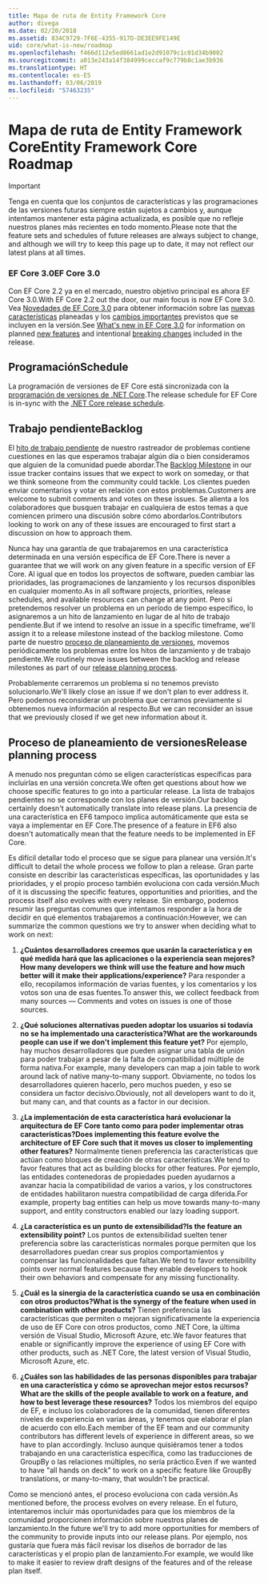 ```yaml
---
title: Mapa de ruta de Entity Framework Core
author: divega
ms.date: 02/20/2018
ms.assetid: 834C9729-7F6E-4355-917D-DE3EE9FE149E
uid: core/what-is-new/roadmap
ms.openlocfilehash: f466d112e5ed8661ad1e2d91079c1c01d34b9002
ms.sourcegitcommit: a013e243a14f384999ceccaf9c779b8c1ae3b936
ms.translationtype: HT
ms.contentlocale: es-ES
ms.lasthandoff: 03/06/2019
ms.locfileid: "57463235"
---
```

# <a name="entity-framework-core-roadmap"></a><span data-ttu-id="28846-102">Mapa de ruta de Entity Framework Core</span><span class="sxs-lookup"><span data-stu-id="28846-102">Entity Framework Core Roadmap</span></span>

> [!IMPORTANT]
> <span data-ttu-id="28846-103">Tenga en cuenta que los conjuntos de características y las programaciones de las versiones futuras siempre están sujetos a cambios y, aunque intentamos mantener esta página actualizada, es posible que no refleje nuestros planes más recientes en todo momento.</span><span class="sxs-lookup"><span data-stu-id="28846-103">Please note that the feature sets and schedules of future releases are always subject to change, and although we will try to keep this page up to date, it may not reflect our latest plans at all times.</span></span>

### <a name="ef-core-30"></a><span data-ttu-id="28846-104">EF Core 3.0</span><span class="sxs-lookup"><span data-stu-id="28846-104">EF Core 3.0</span></span>

<span data-ttu-id="28846-105">Con EF Core 2.2 ya en el mercado, nuestro objetivo principal es ahora EF Core 3.0.</span><span class="sxs-lookup"><span data-stu-id="28846-105">With EF Core 2.2 out the door, our main focus is now EF Core 3.0.</span></span>
<span data-ttu-id="28846-106">Vea [Novedades de EF Core 3.0](xref:core/what-is-new/ef-core-3.0/index) para obtener información sobre las [nuevas características](xref:core/what-is-new/ef-core-3.0/features) planeadas y los [cambios importantes](xref:core/what-is-new/ef-core-3.0/breaking-changes) previstos que se incluyen en la versión.</span><span class="sxs-lookup"><span data-stu-id="28846-106">See [What's new in EF Core 3.0](xref:core/what-is-new/ef-core-3.0/index) for information on planned [new features](xref:core/what-is-new/ef-core-3.0/features) and intentional [breaking changes](xref:core/what-is-new/ef-core-3.0/breaking-changes) included in the release.</span></span>

## <a name="schedule"></a><span data-ttu-id="28846-107">Programación</span><span class="sxs-lookup"><span data-stu-id="28846-107">Schedule</span></span>

<span data-ttu-id="28846-108">La programación de versiones de EF Core está sincronizada con la [programación de versiones de .NET Core](https://github.com/dotnet/core/blob/master/roadmap.md).</span><span class="sxs-lookup"><span data-stu-id="28846-108">The release schedule for EF Core is in-sync with the [.NET Core release schedule](https://github.com/dotnet/core/blob/master/roadmap.md).</span></span>

## <a name="backlog"></a><span data-ttu-id="28846-109">Trabajo pendiente</span><span class="sxs-lookup"><span data-stu-id="28846-109">Backlog</span></span>

<span data-ttu-id="28846-110">El [hito de trabajo pendiente](https://github.com/aspnet/EntityFrameworkCore/issues?q=is%3Aopen+is%3Aissue+milestone%3ABacklog+sort%3Areactions-%2B1-desc) de nuestro rastreador de problemas contiene cuestiones en las que esperamos trabajar algún día o bien consideramos que alguien de la comunidad puede abordar.</span><span class="sxs-lookup"><span data-stu-id="28846-110">The [Backlog Milestone](https://github.com/aspnet/EntityFrameworkCore/issues?q=is%3Aopen+is%3Aissue+milestone%3ABacklog+sort%3Areactions-%2B1-desc) in our issue tracker contains issues that we expect to work on someday, or that we think someone from the community could tackle.</span></span>
<span data-ttu-id="28846-111">Los clientes pueden enviar comentarios y votar en relación con estos problemas.</span><span class="sxs-lookup"><span data-stu-id="28846-111">Customers are welcome to submit comments and votes on these issues.</span></span>
<span data-ttu-id="28846-112">Se alienta a los colaboradores que busquen trabajar en cualquiera de estos temas a que comiencen primero una discusión sobre cómo abordarlos.</span><span class="sxs-lookup"><span data-stu-id="28846-112">Contributors looking to work on any of these issues are encouraged to first start a discussion on how to approach them.</span></span>

<span data-ttu-id="28846-113">Nunca hay una garantía de que trabajaremos en una característica determinada en una versión específica de EF Core.</span><span class="sxs-lookup"><span data-stu-id="28846-113">There is never a guarantee that we will work on any given feature in a specific version of EF Core.</span></span>
<span data-ttu-id="28846-114">Al igual que en todos los proyectos de software, pueden cambiar las prioridades, las programaciones de lanzamiento y los recursos disponibles en cualquier momento.</span><span class="sxs-lookup"><span data-stu-id="28846-114">As in all software projects, priorities, release schedules, and available resources can change at any point.</span></span>
<span data-ttu-id="28846-115">Pero si pretendemos resolver un problema en un período de tiempo específico, lo asignaremos a un hito de lanzamiento en lugar de al hito de trabajo pendiente.</span><span class="sxs-lookup"><span data-stu-id="28846-115">But if we intend to resolve an issue in a specific timeframe, we'll assign it to a release milestone instead of the backlog milestone.</span></span>
<span data-ttu-id="28846-116">Como parte de nuestro [proceso de planeamiento de versiones](#release-planning-process), movemos periódicamente los problemas entre los hitos de lanzamiento y de trabajo pendiente.</span><span class="sxs-lookup"><span data-stu-id="28846-116">We routinely move issues between the backlog and release milestones as part of our [release planning process](#release-planning-process).</span></span>

<span data-ttu-id="28846-117">Probablemente cerraremos un problema si no tenemos previsto solucionarlo.</span><span class="sxs-lookup"><span data-stu-id="28846-117">We'll likely close an issue if we don't plan to ever address it.</span></span>
<span data-ttu-id="28846-118">Pero podemos reconsiderar un problema que cerramos previamente si obtenemos nueva información al respecto.</span><span class="sxs-lookup"><span data-stu-id="28846-118">But we can reconsider an issue that we previously closed if we get new information about it.</span></span>

## <a name="release-planning-process"></a><span data-ttu-id="28846-119">Proceso de planeamiento de versiones</span><span class="sxs-lookup"><span data-stu-id="28846-119">Release planning process</span></span>

<span data-ttu-id="28846-120">A menudo nos preguntan cómo se eligen características específicas para incluirlas en una versión concreta.</span><span class="sxs-lookup"><span data-stu-id="28846-120">We often get questions about how we choose specific features to go into a particular release.</span></span>
<span data-ttu-id="28846-121">La lista de trabajos pendientes no se corresponde con los planes de versión.</span><span class="sxs-lookup"><span data-stu-id="28846-121">Our backlog certainly doesn't automatically translate into release plans.</span></span>
<span data-ttu-id="28846-122">La presencia de una característica en EF6 tampoco implica automáticamente que esta se vaya a implementar en EF Core.</span><span class="sxs-lookup"><span data-stu-id="28846-122">The presence of a feature in EF6 also doesn't automatically mean that the feature needs to be implemented in EF Core.</span></span>

<span data-ttu-id="28846-123">Es difícil detallar todo el proceso que se sigue para planear una versión.</span><span class="sxs-lookup"><span data-stu-id="28846-123">It's difficult to detail the whole process we follow to plan a release.</span></span>
<span data-ttu-id="28846-124">Gran parte consiste en describir las características específicas, las oportunidades y las prioridades, y el propio proceso también evoluciona con cada versión.</span><span class="sxs-lookup"><span data-stu-id="28846-124">Much of it is discussing the specific features, opportunities and priorities, and the process itself also evolves with every release.</span></span>
<span data-ttu-id="28846-125">Sin embargo, podemos resumir las preguntas comunes que intentamos responder a la hora de decidir en qué elementos trabajaremos a continuación:</span><span class="sxs-lookup"><span data-stu-id="28846-125">However, we can summarize the common questions we try to answer when deciding what to work on next:</span></span>

1. <span data-ttu-id="28846-126">**¿Cuántos desarrolladores creemos que usarán la característica y en qué medida hará que las aplicaciones o la experiencia sean mejores?**</span><span class="sxs-lookup"><span data-stu-id="28846-126">**How many developers we think will use the feature and how much better will it make their applications/experience?**</span></span> <span data-ttu-id="28846-127">Para responder a ello, recopilamos información de varias fuentes, y los comentarios y los votos son una de esas fuentes.</span><span class="sxs-lookup"><span data-stu-id="28846-127">To answer this, we collect feedback from many sources — Comments and votes on issues is one of those sources.</span></span>

2. <span data-ttu-id="28846-128">**¿Qué soluciones alternativas pueden adoptar los usuarios si todavía no se ha implementado una característica?**</span><span class="sxs-lookup"><span data-stu-id="28846-128">**What are the workarounds people can use if we don't implement this feature yet?**</span></span> <span data-ttu-id="28846-129">Por ejemplo, hay muchos desarrolladores que pueden asignar una tabla de unión para poder trabajar a pesar de la falta de compatibilidad múltiple de forma nativa.</span><span class="sxs-lookup"><span data-stu-id="28846-129">For example, many developers can map a join table to work around lack of native many-to-many support.</span></span> <span data-ttu-id="28846-130">Obviamente, no todos los desarrolladores quieren hacerlo, pero muchos pueden, y eso se considera un factor decisivo.</span><span class="sxs-lookup"><span data-stu-id="28846-130">Obviously, not all developers want to do it, but many can, and that counts as a factor in our decision.</span></span>

3. <span data-ttu-id="28846-131">**¿La implementación de esta característica hará evolucionar la arquitectura de EF Core tanto como para poder implementar otras características?**</span><span class="sxs-lookup"><span data-stu-id="28846-131">**Does implementing this feature evolve the architecture of EF Core such that it moves us closer to implementing other features?**</span></span> <span data-ttu-id="28846-132">Normalmente tienen preferencia las características que actúan como bloques de creación de otras características.</span><span class="sxs-lookup"><span data-stu-id="28846-132">We tend to favor features that act as building blocks for other features.</span></span> <span data-ttu-id="28846-133">Por ejemplo, las entidades contenedoras de propiedades pueden ayudarnos a avanzar hacia la compatibilidad de varios a varios, y los constructores de entidades habilitaron nuestra compatibilidad de carga diferida.</span><span class="sxs-lookup"><span data-stu-id="28846-133">For example, property bag entities can help us move towards many-to-many support, and entity constructors enabled our lazy loading support.</span></span>

4. <span data-ttu-id="28846-134">**¿La característica es un punto de extensibilidad?**</span><span class="sxs-lookup"><span data-stu-id="28846-134">**Is the feature an extensibility point?**</span></span> <span data-ttu-id="28846-135">Los puntos de extensibilidad suelten tener preferencia sobre las características normales porque permiten que los desarrolladores puedan crear sus propios comportamientos y compensar las funcionalidades que faltan.</span><span class="sxs-lookup"><span data-stu-id="28846-135">We tend to favor extensibility points over normal features because they enable developers to hook their own behaviors and compensate for any missing functionality.</span></span>

5. <span data-ttu-id="28846-136">**¿Cuál es la sinergia de la característica cuando se usa en combinación con otros productos?**</span><span class="sxs-lookup"><span data-stu-id="28846-136">**What is the synergy of the feature when used in combination with other products?**</span></span> <span data-ttu-id="28846-137">Tienen preferencia las características que permiten o mejoran significativamente la experiencia de uso de EF Core con otros productos, como .NET Core, la última versión de Visual Studio, Microsoft Azure, etc.</span><span class="sxs-lookup"><span data-stu-id="28846-137">We favor features that enable or significantly improve the experience of using EF Core with other products, such as .NET Core, the latest version of Visual Studio, Microsoft Azure, etc.</span></span>

6. <span data-ttu-id="28846-138">**¿Cuáles son las habilidades de las personas disponibles para trabajar en una característica y cómo se aprovechan mejor estos recursos?**</span><span class="sxs-lookup"><span data-stu-id="28846-138">**What are the skills of the people available to work on a feature, and how to best leverage these resources?**</span></span> <span data-ttu-id="28846-139">Todos los miembros del equipo de EF, e incluso los colaboradores de la comunidad, tienen diferentes niveles de experiencia en varias áreas, y tenemos que elaborar el plan de acuerdo con ello.</span><span class="sxs-lookup"><span data-stu-id="28846-139">Each member of the EF team and our community contributors has different levels of experience in different areas, so we have to plan accordingly.</span></span> <span data-ttu-id="28846-140">Incluso aunque quisiéramos tener a todos trabajando en una característica específica, como las traducciones de GroupBy o las relaciones múltiples, no sería práctico.</span><span class="sxs-lookup"><span data-stu-id="28846-140">Even if we wanted to have "all hands on deck" to work on a specific feature like GroupBy translations, or many-to-many, that wouldn't be practical.</span></span>

<span data-ttu-id="28846-141">Como se mencionó antes, el proceso evoluciona con cada versión.</span><span class="sxs-lookup"><span data-stu-id="28846-141">As mentioned before, the process evolves on every release.</span></span>
<span data-ttu-id="28846-142">En el futuro, intentaremos incluir más oportunidades para que los miembros de la comunidad proporcionen información sobre nuestros planes de lanzamiento.</span><span class="sxs-lookup"><span data-stu-id="28846-142">In the future we'll try to add more opportunities for members of the community to provide inputs into our release plans.</span></span>
<span data-ttu-id="28846-143">Por ejemplo, nos gustaría que fuera más fácil revisar los diseños de borrador de las características y el propio plan de lanzamiento.</span><span class="sxs-lookup"><span data-stu-id="28846-143">For example, we would like to make it easier to review draft designs of the features and of the release plan itself.</span></span>
